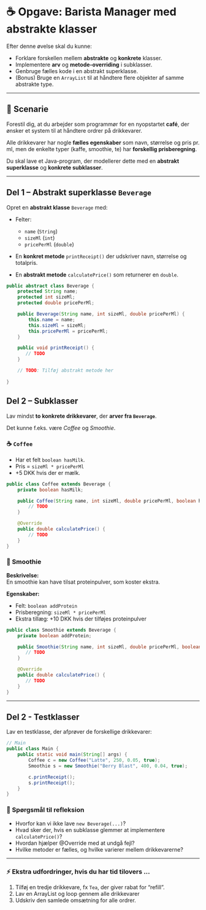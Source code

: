 # ☕ Opgave: Barista Manager med abstrakte klasser


Efter denne øvelse skal du kunne:
- Forklare forskellen mellem **abstrakte** og **konkrete** klasser.  
- Implementere **arv** og **metode-overriding** i subklasser.  
- Genbruge fælles kode i en abstrakt superklasse.  
- (Bonus) Bruge en `ArrayList` til at håndtere flere objekter af samme abstrakte type.

---

## 🧩 Scenarie

Forestil dig, at du arbejder som programmør for en nyopstartet **café**, der ønsker et system til at håndtere ordrer på drikkevarer.  

Alle drikkevarer har nogle **fælles egenskaber** som navn, størrelse og pris pr. ml, men de enkelte typer (kaffe, smoothie, te) har **forskellig prisberegning**.  

Du skal lave et Java-program, der modellerer dette med en **abstrakt superklasse** og **konkrete subklasser**.

---

## Del 1 – Abstrakt superklasse `Beverage`

Opret en **abstrakt klasse** `Beverage` med:

- Felter:  
  - `name` (`String`)  
  - `sizeMl` (`int`)  
  - `pricePerMl` (`double`)

- En **konkret metode** `printReceipt()` der udskriver navn, størrelse og totalpris.  
- En **abstrakt metode** `calculatePrice()` som returnerer en `double`.


```java
public abstract class Beverage {
    protected String name;
    protected int sizeMl;
    protected double pricePerMl;

    public Beverage(String name, int sizeMl, double pricePerMl) {
        this.name = name;
        this.sizeMl = sizeMl;
        this.pricePerMl = pricePerMl;
    }

    public void printReceipt() {
       // TODO
    }

    // TODO: Tilføj abstrakt metode her
    
}
```

## Del 2 – Subklasser

Lav mindst **to konkrete drikkevarer**, der **arver fra `Beverage`**.

Det kunne f.eks. være *Coffee* og *Smoothie*.

### ☕ `Coffee`
- Har et felt `boolean hasMilk`.  
- Pris = `sizeMl * pricePerMl`  
- +5 DKK hvis der er mælk.  

```java
public class Coffee extends Beverage {
    private boolean hasMilk;

    public Coffee(String name, int sizeMl, double pricePerMl, boolean hasMilk) {
        // TODO
    }

    @Override
    public double calculatePrice() {
        // TODO
    }
}
```

### 🍓 Smoothie

**Beskrivelse:**  
En smoothie kan have tilsat proteinpulver, som koster ekstra.

**Egenskaber:**  
- Felt: `boolean addProtein`  
- Prisberegning: `sizeMl * pricePerMl`  
- Ekstra tillæg: +10 DKK hvis der tilføjes proteinpulver  

```java
public class Smoothie extends Beverage {
    private boolean addProtein;

    public Smoothie(String name, int sizeMl, double pricePerMl, boolean addProtein) {
       // TODO
    }

    @Override
    public double calculatePrice() {
       // TODO
    }
}
```
---

## Del 2 - Testklasser

Lav en testklasse, der afprøver de forskellige drikkevarer:

```java
// Main
public class Main {
    public static void main(String[] args) {
        Coffee c = new Coffee("Latte", 250, 0.05, true);
        Smoothie s = new Smoothie("Berry Blast", 400, 0.04, true);

        c.printReceipt();
        s.printReceipt();
    }
}
```

### 💬 Spørgsmål til refleksion

- Hvorfor kan vi ikke lave `new Beverage(...)`?  
- Hvad sker der, hvis en subklasse glemmer at implementere `calculatePrice()`?
- Hvordan hjælper @Override med at undgå fejl?
- Hvilke metoder er fælles, og hvilke varierer mellem drikkevarerne?  

---

### ⚡ Ekstra udfordringer, hvis du har tid tilovers ...

1. Tilføj en tredje drikkevare, fx `Tea`, der giver rabat for “refill”.
2. Lav en ArrayList<Beverage> og loop gennem alle drikkevarer
3. Udskriv den samlede omsætning for alle ordrer.
